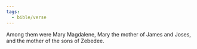 ```yaml
---
tags:
  - bible/verse
---
```

Among them were Mary Magdalene, Mary the mother of James and Joses, and the mother of the sons of Zebedee.
